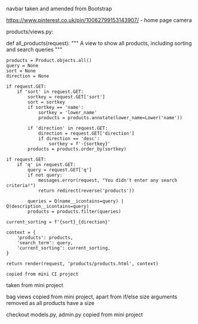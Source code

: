 navbar taken and amended from Bootstrap

https://www.pinterest.co.uk/pin/10062799153143907/ - home page camera

products/views.py:

def all_products(request):
    """ A view to show all products, including sorting and search queries """

    products = Product.objects.all()
    query = None
    sort = None
    direction = None

    if request.GET:
        if 'sort' in request.GET:
            sortkey = request.GET['sort']
            sort = sortkey
            if sortkey == 'name':
                sortkey = 'lower_name'
                products = products.annotate(lower_name=Lower('name'))

            if 'direction' in request.GET:
                direction = request.GET['direction']
                if direction == 'desc':
                    sortkey = f'-{sortkey}'
            products = products.order_by(sortkey)

    if request.GET:
        if 'q' in request.GET:
            query = request.GET['q']
            if not query:
                messages.error(request, "You didn't enter any search criteria!")
                return redirect(reverse('products'))

            queries = Q(name__icontains=query) | Q(description__icontains=query)
            products = products.filter(queries)

    current_sorting = f'{sort}_{direction}'

    context = {
        'products': products,
        'search_term': query,
        'current_sorting': current_sorting,
    }

    return render(request, 'products/products.html', context)

    copied from mini CI project


<!-- <div class="row mt-1 mb-2">
            <div class="col-12 col-md-6 my-auto order-md-last d-flex justify-content-center justify-content-md-end">
                <div class="sort-select-wrapper w-50">
                    <select id="sort-selector" class="custom-select custom-select-sm rounded-0 border border-{% if current_sorting != 'None_None' %}info{% else %}black{% endif %}">
                        <option value="reset" {% if current_sorting == 'None_None' %}selected{% endif %}>Sort by...</option>
                        <option value="price_asc" {% if current_sorting == 'price_asc' %}selected{% endif %}>Price (low to high)</option>
                        <option value="price_desc" {% if current_sorting == 'price_desc' %}selected{% endif %}>Price (high to low)</option>
                        <option value="rating_asc" {% if current_sorting == 'rating_asc' %}selected{% endif %}>Rating (low to high)</option>
                        <option value="rating_desc" {% if current_sorting == 'rating_desc' %}selected{% endif %}>Rating (high to low)</option>
                        <option value="name_asc" {% if current_sorting == 'name_asc' %}selected{% endif %}>Name (A-Z)</option>
                        <option value="name_desc" {% if current_sorting == 'name_desc' %}selected{% endif %}>Name (Z-A)</option>
                        <option value="category_asc" {% if current_sorting == 'category_asc' %}selected{% endif %}>Category (A-Z)</option>
                        <option value="category_desc" {% if current_sorting == 'category_desc' %}selected{% endif %}>Category (Z-A)</option>
                    </select>
                </div>
            </div>
            <div class="col-12 col-md-6 order-md-first">
                <p class="text-muted mt-3 text-center text-md-left">
                    {% if search_term or current_categories or current_sorting != 'None_None' %}
                        <span class="small"><a href="{% url 'products' %}">Products Home</a> | </span>
                    {% endif %}
                    {{ products|length }} Products{% if search_term %} found for <strong>"{{ search_term }}"</strong>{% endif %}
                </p>
            </div>
        </div> -->
taken from mini project

bag views copied from mini project, apart from if/else size arguments removed as all products have a size

checkout models.py, admin.py copied from mini project
